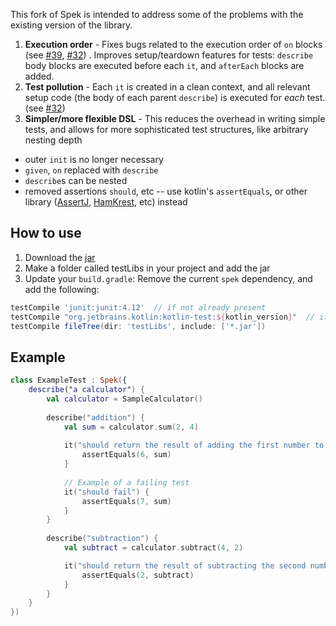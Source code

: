 This fork of Spek is intended to address some of the problems with the existing version of the library.  

1. **Execution order** - Fixes bugs related to the execution order of `on` blocks (see [#39](https://github.com/JetBrains/spek/issues/39), [#32](https://github.com/JetBrains/spek/issues/32)) .  Improves setup/teardown features for tests: `describe` body blocks are executed before each `it`, and `afterEach` blocks are added.
1. **Test pollution** - Each `it` is created in a clean context, and all relevant setup code (the body of each parent `describe`) is executed for *each* test.  (see [#32](https://github.com/JetBrains/spek/issues/32))
1. **Simpler/more flexible DSL** - This reduces the overhead in writing simple tests, and allows for more sophisticated test structures, like arbitrary nesting depth
  - outer `init` is no longer necessary
  - `given`, `on` replaced with `describe`
  - `describe`s can be nested
  - removed assertions `should`, etc -- use kotlin's `assertEquals`, or other library ([AssertJ](http://joel-costigliola.github.io/assertj/), [HamKrest](https://github.com/npryce/hamkrest), etc) instead

## How to use
1. Download the [jar](https://github.com/lkogler/spek/releases)
2. Make a folder called testLibs in your project and add the jar
3. Update your `build.gradle`: Remove the current `spek` dependency, and add the following:

  ```groovy
  testCompile 'junit:junit:4.12'  // if not already present
  testCompile "org.jetbrains.kotlin:kotlin-test:${kotlin_version}"  // if not already present
  testCompile fileTree(dir: 'testLibs', include: ['*.jar'])
  ```

## Example

```kotlin
class ExampleTest : Spek({
    describe("a calculator") {
        val calculator = SampleCalculator()
        
        describe("addition") {
            val sum = calculator.sum(2, 4)
            
            it("should return the result of adding the first number to the second number") {
                assertEquals(6, sum)
            }
            
            // Example of a failing test
            it("should fail") {
                assertEquals(7, sum)
            }
        }
        
        describe("subtraction") {
            val subtract = calculator.subtract(4, 2)

            it("should return the result of subtracting the second number from the first number") {
                assertEquals(2, subtract)
            }
        }
    }
})
```

